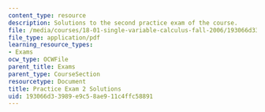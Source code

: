 ```yaml
---
content_type: resource
description: Solutions to the second practice exam of the course.
file: /media/courses/18-01-single-variable-calculus-fall-2006/193066d33989e9c58ae911c4ffc58891_prexam2bsol.pdf
file_type: application/pdf
learning_resource_types:
- Exams
ocw_type: OCWFile
parent_title: Exams
parent_type: CourseSection
resourcetype: Document
title: Practice Exam 2 Solutions
uid: 193066d3-3989-e9c5-8ae9-11c4ffc58891
---
```

